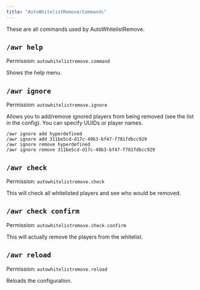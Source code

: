 ```yaml
---
title: "AutoWhitelistRemove/Commands"
---
```

These are all commands used by AutoWhitelistRemove.

## `/awr help`
Permission: `autowhitelistremove.command`

Shows the help menu.

## `/awr ignore`
Permission: `autowhitelistremove.ignore`

Allows you to add/remove ignored players from being removed (see the list in the config). You can specify UUIDs or player names.
```
/awr ignore add hyperdefined
/awr ignore add 311be5cd-d17c-49b3-bf47-f781fdbcc929
/awr ignore remove hyperdefined
/awr ignore remove 311be5cd-d17c-49b3-bf47-f781fdbcc929
```

## `/awr check`
Permission: `autowhitelistremove.check`

This will check all whitelisted players and see who would be removed.

## `/awr check confirm`
Permission: `autowhitelistremove.check.confirm`

This will actually remove the players from the whitelist.

## `/awr reload`
Permission: `autowhitelistremove.reload`

Reloads the configuration.